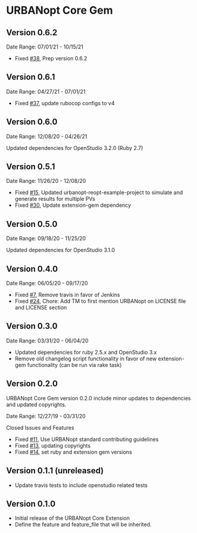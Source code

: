 # URBANopt Core Gem

## Version 0.6.2
Date Range: 07/01/21 - 10/15/21

- Fixed [#38]( https://github.com/urbanopt/urbanopt-core-gem/pull/38 ), Prep version 0.6.2

## Version 0.6.1
Date Range: 04/27/21 - 07/01/21

- Fixed [#37]( https://github.com/urbanopt/urbanopt-core-gem/pull/37 ), update rubocop configs to v4

## Version 0.6.0

Date Range: 12/08/20 - 04/26/21

Updated dependencies for OpenStudio 3.2.0 (Ruby 2.7)

## Version 0.5.1

Date Range: 11/26/20 - 12/08/20

- Fixed [#15]( https://github.com/urbanopt/urbanopt-core-gem/issues/15 ), Updated urbanopt-reopt-example-project to simulate and generate results for multiple PVs
- Fixed [#30]( https://github.com/urbanopt/urbanopt-core-gem/issues/30 ), Update extension-gem dependency

## Version 0.5.0

Date Range: 09/18/20 - 11/25/20

Updated dependencies for OpenStudio 3.1.0

## Version 0.4.0

Date Range: 06/05/20 - 09/17/20

- Fixed [#7]( https://github.com/urbanopt/urbanopt-core-gem/issues/7 ), Remove travis in favor of Jenkins
- Fixed [#24]( https://github.com/urbanopt/urbanopt-core-gem/issues/24 ), Chore: Add TM to first mention URBANopt on LICENSE file and LICENSE section


## Version 0.3.0

Date Range: 03/31/20 - 06/04/20

- Updated dependencies for ruby 2.5.x and OpenStudio 3.x
- Remove old changelog script functionality in favor of new extension-gem functionality (can be run via rake task)

## Version 0.2.0

URBANopt Core Gem version 0.2.0 include minor updates to dependencies and updated copyrights.

Date Range: 12/27/19 - 03/31/20

Closed Issues and Features
- Fixed [#11]( https://github.com/urbanopt/urbanopt-core-gem/pull/11 ), Use URBANopt standard contributing guidelines
- Fixed [#13]( https://github.com/urbanopt/urbanopt-core-gem/pull/13 ), updating copyrights
- Fixed [#14]( https://github.com/urbanopt/urbanopt-core-gem/pull/14 ), set ruby and extension gem versions

## Version 0.1.1 (unreleased)

* Update travis tests to include openstudio related tests

## Version 0.1.0

* Initial release of the URBANopt Core Extension
* Define the feature and feature_file that will be inherited.
